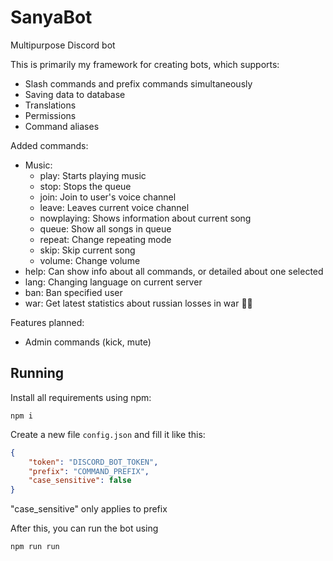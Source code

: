 # SanyaBot
Multipurpose Discord bot

This is primarily my framework for creating bots, which supports:
- Slash commands and prefix commands simultaneously
- Saving data to database
- Translations
- Permissions
- Command aliases

Added commands:
- Music: 
  - play: Starts playing music
  - stop: Stops the queue
  - join: Join to user's voice channel
  - leave: Leaves current voice channel
  - nowplaying: Shows information about current song
  - queue: Show all songs in queue
  - repeat: Change repeating mode
  - skip: Skip current song
  - volume: Change volume
- help: Can show info about all commands, or detailed about one selected
- lang: Changing language on current server
- ban: Ban specified user
- war: Get latest statistics about russian losses in war 💙💛

Features planned:
- Admin commands (kick, mute)

## Running
Install all requirements using npm:
```
npm i
```

Create a new file `config.json` and fill it like this:
```json
{
    "token": "DISCORD_BOT_TOKEN",
    "prefix": "COMMAND_PREFIX",
    "case_sensitive": false
}
```
"case_sensitive" only applies to prefix

After this, you can run the bot using
```
npm run run
```
